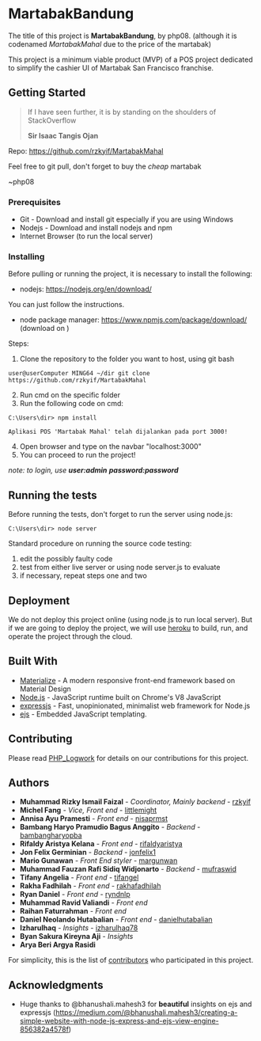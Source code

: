 # MartabakBandung

The title of this project is **MartabakBandung**, by php08. (although it is codenamed *MartabakMahal* due to the price of the martabak) 

This project is a minimum viable product (MVP) of a POS project dedicated to simplify the cashier UI of Martabak San Francisco franchise.

## Getting Started

> If I have seen further, it is by standing on the shoulders of StackOverflow
>
> **Sir Isaac Tangis Ojan**

Repo: https://github.com/rzkyif/MartabakMahal

Feel free to git pull, don't forget to buy the *cheap* martabak

~php08

### Prerequisites

* Git - Download and install git especially if you are using Windows
* Nodejs - Download and install nodejs and npm 
* Internet Browser (to run the local server)

### Installing

Before pulling or running the project, it is necessary to install the following:
* nodejs: https://nodejs.org/en/download/

You can just follow the instructions.

* node package manager: https://www.npmjs.com/package/download/
(download on )

Steps: 

1. Clone the repository to the folder you want to host, using git bash

```
user@userComputer MING64 ~/dir git clone https://github.com/rzkyif/MartabakMahal
```

2. Run cmd on the specific folder
3. Run the following code on cmd:
```
C:\Users\dir> npm install

Aplikasi POS 'Martabak Mahal' telah dijalankan pada port 3000!
```
4. Open browser and type on the navbar "localhost:3000"
5. You can proceed to run the project!

*note: to login, use **user:admin** **password:password***

## Running the tests

Before running the tests, don't forget to run the server using node.js:

```
C:\Users\dir> node server
```

Standard procedure on running the source code testing:
1. edit the possibly faulty code
2. test from either live server or using node server.js to evaluate
3. if necessary, repeat steps one and two

## Deployment

We do not deploy this project online (using node.js to run local server). But if we are going to deploy the project, we will use [heroku](https://www.heroku.com/) to build, run, and operate the project through the cloud.

## Built With

* [Materialize](https://materializecss.com/) - A modern responsive front-end framework based on Material Design
* [Node.js](https://nodejs.org) - JavaScript runtime built on Chrome's V8 JavaScript 
* [expressjs](https://expressjs.com) - Fast, unopinionated, minimalist web framework for Node.js
* [ejs](https://ejs.co/) - Embedded JavaScript templating. 

## Contributing

Please read [PHP_Logwork](https://drive.google.com/open?id=17J-5R0Q66e078jtNfzasNWHildV2JX9G) for details on our contributions for this project.

## Authors

* **Muhammad Rizky Ismail Faizal** - *Coordinator, Mainly backend* - [rzkyif](https://github.com/rzkyif)
* **Michel Fang** - *Vice, Front end* - [littlemight](https://github.com/littlemight)
* **Annisa Ayu Pramesti** - *Front end* - [nisaprmst](https://github.com/nisaprmst)
* **Bambang Haryo Pramudio Bagus Anggito** - *Backend* - [bambangharyopba](https://github.com/bambangharyopba)
* **Rifaldy Aristya Kelana** - *Front end* - [rifaldyaristya](https://github.com/rifaldyaristya)
* **Jon Felix Germinian** - *Backend* - [jonfelix1](https://github.com/jonfelix1)
* **Mario Gunawan** - *Front End styler* - [margunwan](https://github.com/margunwan)
* **Muhammad Fauzan Rafi Sidiq Widjonarto** - *Backend* - [mufraswid](https://github.com/mufraswid)
* **Tifany Angelia** - *Front end* - [tifangel](http://github.com/tifangel)
* **Rakha Fadhilah** - *Front end* - [rakhafadhilah](http://github.com/rakhafadhilah)
* **Ryan Daniel** - *Front end* - [ryndnlp](http://github.com/ryndnlp)
* **Muhammad Ravid Valiandi** - *Front end*
* **Raihan Faturrahman** - *Front end*
* **Daniel Neolando Hutabalian** - *Front end* - [danielhutabalian](https://github.com/danielhutabalian)
* **Izharulhaq** - *Insights* - [izharulhaq78](https://github.com/izharulhaq78)
* **Byan Sakura Kireyna Aji** - *Insights* 
* **Arya Beri Argya Rasidi**

For simplicity, this is the list of [contributors](https://github.com/rzkyif/MartabakMahal/contributors) who participated in this project.

## Acknowledgments

* Huge thanks to @bhanushali.mahesh3 for **beautiful** insights on ejs and expressjs 
(https://medium.com/@bhanushali.mahesh3/creating-a-simple-website-with-node-js-express-and-ejs-view-engine-856382a4578f)